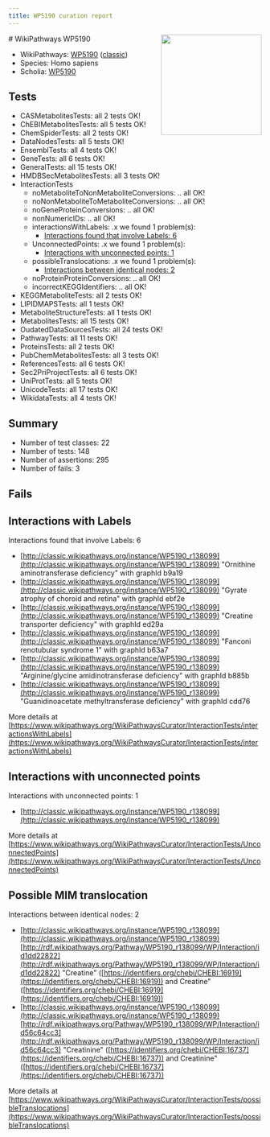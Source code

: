 ```yaml
---
title: WP5190 curation report
---
```


<img style="float: right; width: 200px" src="https://upload.wikimedia.org/wikipedia/commons/thumb/8/83/Wplogo_with_text_500.png/640px-Wplogo_with_text_500.png" />
# WikiPathways WP5190

* WikiPathways: [WP5190](https://wikipathways.org/pathways/WP5190) ([classic](https://classic.wikipathways.org/instance/WP5190))
* Species: Homo sapiens
* Scholia: [WP5190](https://scholia.toolforge.org/wikipathways/WP5190)
## Tests
* CASMetabolitesTests: all 2 tests OK!
* ChEBIMetabolitesTests: all 5 tests OK!
* ChemSpiderTests: all 2 tests OK!
* DataNodesTests: all 5 tests OK!
* EnsemblTests: all 4 tests OK!
* GeneTests: all 6 tests OK!
* GeneralTests: all 15 tests OK!
* HMDBSecMetabolitesTests: all 3 tests OK!
* InteractionTests
    * noMetaboliteToNonMetaboliteConversions: .. all OK!
    * noNonMetaboliteToMetaboliteConversions: .. all OK!
    * noGeneProteinConversions: .. all OK!
    * nonNumericIDs: .. all OK!
    * interactionsWithLabels: .x we found 1 problem(s):
        * [Interactions found that involve Labels: 6](#630d267d)
    * UnconnectedPoints: .x we found 1 problem(s):
        * [Interactions with unconnected points: 1](#35a61ad9)
    * possibleTranslocations: .x we found 1 problem(s):
        * [Interactions between identical nodes: 2](#1c118207)
    * noProteinProteinConversions: .. all OK!
    * incorrectKEGGIdentifiers: .. all OK!
* KEGGMetaboliteTests: all 2 tests OK!
* LIPIDMAPSTests: all 1 tests OK!
* MetaboliteStructureTests: all 1 tests OK!
* MetabolitesTests: all 15 tests OK!
* OudatedDataSourcesTests: all 24 tests OK!
* PathwayTests: all 11 tests OK!
* ProteinsTests: all 2 tests OK!
* PubChemMetabolitesTests: all 3 tests OK!
* ReferencesTests: all 6 tests OK!
* Sec2PriProjectTests: all 6 tests OK!
* UniProtTests: all 5 tests OK!
* UnicodeTests: all 17 tests OK!
* WikidataTests: all 4 tests OK!


## Summary

* Number of test classes: 22
* Number of tests: 148
* Number of assertions: 295
* Number of fails: 3

## Fails

<a name="630d267d" />

## Interactions with Labels

Interactions found that involve Labels: 6

* [http://classic.wikipathways.org/instance/WP5190_r138099](http://classic.wikipathways.org/instance/WP5190_r138099) "Ornithine 
aminotransferase 
deficiency" with graphId b9a19
* [http://classic.wikipathways.org/instance/WP5190_r138099](http://classic.wikipathways.org/instance/WP5190_r138099) "Gyrate atrophy 
of choroid 
and retina" with graphId ebf2e
* [http://classic.wikipathways.org/instance/WP5190_r138099](http://classic.wikipathways.org/instance/WP5190_r138099) "Creatine
transporter
deficiency" with graphId ed29a
* [http://classic.wikipathways.org/instance/WP5190_r138099](http://classic.wikipathways.org/instance/WP5190_r138099) "Fanconi 
renotubular 
syndrome 1" with graphId b63a7
* [http://classic.wikipathways.org/instance/WP5190_r138099](http://classic.wikipathways.org/instance/WP5190_r138099) "Arginine/glycine
amidinotransferase
deficiency" with graphId b885b
* [http://classic.wikipathways.org/instance/WP5190_r138099](http://classic.wikipathways.org/instance/WP5190_r138099) "Guanidinoacetate 
methyltransferase 
deficiency" with graphId cdd76


More details at [https://www.wikipathways.org/WikiPathwaysCurator/InteractionTests/interactionsWithLabels](https://www.wikipathways.org/WikiPathwaysCurator/InteractionTests/interactionsWithLabels)

<a name="35a61ad9" />

## Interactions with unconnected points

Interactions with unconnected points: 1

* [http://classic.wikipathways.org/instance/WP5190_r138099](http://classic.wikipathways.org/instance/WP5190_r138099)


More details at [https://www.wikipathways.org/WikiPathwaysCurator/InteractionTests/UnconnectedPoints](https://www.wikipathways.org/WikiPathwaysCurator/InteractionTests/UnconnectedPoints)

<a name="1c118207" />

## Possible MIM translocation

Interactions between identical nodes: 2

* [http://classic.wikipathways.org/instance/WP5190_r138099](http://classic.wikipathways.org/instance/WP5190_r138099) [http://rdf.wikipathways.org/Pathway/WP5190_r138099/WP/Interaction/id1dd22822](http://rdf.wikipathways.org/Pathway/WP5190_r138099/WP/Interaction/id1dd22822) "Creatine" ([https://identifiers.org/chebi/CHEBI:16919](https://identifiers.org/chebi/CHEBI:16919)) and 
Creatine" ([https://identifiers.org/chebi/CHEBI:16919](https://identifiers.org/chebi/CHEBI:16919))
* [http://classic.wikipathways.org/instance/WP5190_r138099](http://classic.wikipathways.org/instance/WP5190_r138099) [http://rdf.wikipathways.org/Pathway/WP5190_r138099/WP/Interaction/id56c64cc3](http://rdf.wikipathways.org/Pathway/WP5190_r138099/WP/Interaction/id56c64cc3) "Creatinine" ([https://identifiers.org/chebi/CHEBI:16737](https://identifiers.org/chebi/CHEBI:16737)) and 
Creatinine" ([https://identifiers.org/chebi/CHEBI:16737](https://identifiers.org/chebi/CHEBI:16737))


More details at [https://www.wikipathways.org/WikiPathwaysCurator/InteractionTests/possibleTranslocations](https://www.wikipathways.org/WikiPathwaysCurator/InteractionTests/possibleTranslocations)


